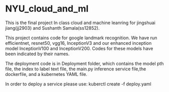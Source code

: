 # NYU_cloud_and_ml

This is the final project In class cloud and machine leanring for jingshuai jiang(jj2903) and Sushanth Samala(ss12852).


This project contains code for google landmark recognition. We have run efficientnet, resnet50, vgg16, InceptionV3 and our enhanced inception model InceptionV100 and InceptionV200. Codes for these models have been indicated by their names.


The deployment code is in Deployment folder, which contains the model pth file, the index to label text file, the main.py inference service file,the dockerfile, and a kubernetes YAML file.

In order to deploy a service please use:
kuberctl create -f deploy.yaml
